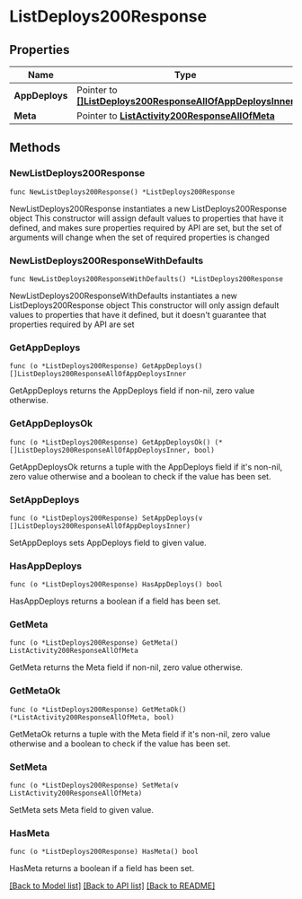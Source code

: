 # ListDeploys200Response

## Properties

Name | Type | Description | Notes
------------ | ------------- | ------------- | -------------
**AppDeploys** | Pointer to [**[]ListDeploys200ResponseAllOfAppDeploysInner**](ListDeploys200ResponseAllOfAppDeploysInner.md) |  | [optional] 
**Meta** | Pointer to [**ListActivity200ResponseAllOfMeta**](ListActivity200ResponseAllOfMeta.md) |  | [optional] 

## Methods

### NewListDeploys200Response

`func NewListDeploys200Response() *ListDeploys200Response`

NewListDeploys200Response instantiates a new ListDeploys200Response object
This constructor will assign default values to properties that have it defined,
and makes sure properties required by API are set, but the set of arguments
will change when the set of required properties is changed

### NewListDeploys200ResponseWithDefaults

`func NewListDeploys200ResponseWithDefaults() *ListDeploys200Response`

NewListDeploys200ResponseWithDefaults instantiates a new ListDeploys200Response object
This constructor will only assign default values to properties that have it defined,
but it doesn't guarantee that properties required by API are set

### GetAppDeploys

`func (o *ListDeploys200Response) GetAppDeploys() []ListDeploys200ResponseAllOfAppDeploysInner`

GetAppDeploys returns the AppDeploys field if non-nil, zero value otherwise.

### GetAppDeploysOk

`func (o *ListDeploys200Response) GetAppDeploysOk() (*[]ListDeploys200ResponseAllOfAppDeploysInner, bool)`

GetAppDeploysOk returns a tuple with the AppDeploys field if it's non-nil, zero value otherwise
and a boolean to check if the value has been set.

### SetAppDeploys

`func (o *ListDeploys200Response) SetAppDeploys(v []ListDeploys200ResponseAllOfAppDeploysInner)`

SetAppDeploys sets AppDeploys field to given value.

### HasAppDeploys

`func (o *ListDeploys200Response) HasAppDeploys() bool`

HasAppDeploys returns a boolean if a field has been set.

### GetMeta

`func (o *ListDeploys200Response) GetMeta() ListActivity200ResponseAllOfMeta`

GetMeta returns the Meta field if non-nil, zero value otherwise.

### GetMetaOk

`func (o *ListDeploys200Response) GetMetaOk() (*ListActivity200ResponseAllOfMeta, bool)`

GetMetaOk returns a tuple with the Meta field if it's non-nil, zero value otherwise
and a boolean to check if the value has been set.

### SetMeta

`func (o *ListDeploys200Response) SetMeta(v ListActivity200ResponseAllOfMeta)`

SetMeta sets Meta field to given value.

### HasMeta

`func (o *ListDeploys200Response) HasMeta() bool`

HasMeta returns a boolean if a field has been set.


[[Back to Model list]](../README.md#documentation-for-models) [[Back to API list]](../README.md#documentation-for-api-endpoints) [[Back to README]](../README.md)


